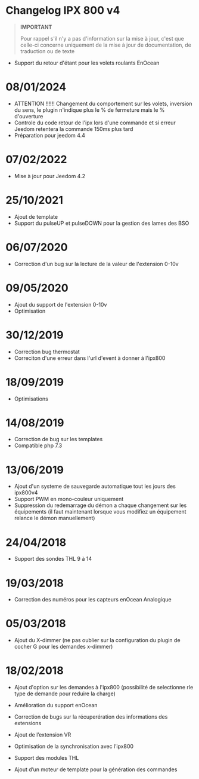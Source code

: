 # Changelog IPX 800 v4

>**IMPORTANT**
>
>Pour rappel s'il n'y a pas d'information sur la mise à jour, c'est que celle-ci concerne uniquement de la mise à jour de documentation, de traduction ou de texte

- Support du retour d'étant pour les volets roulants EnOcean

# 08/01/2024

- ATTENTION !!!!!! Changement du comportement sur les volets, inversion du sens, le plugin n'indique plus le % de fermeture mais le % d'ouverture
- Controle du code retour de l'ipx lors d'une commande et si erreur Jeedom retentera la commande 150ms plus tard
- Préparation pour jeedom 4.4

# 07/02/2022

- Mise à jour pour Jeedom 4.2

# 25/10/2021

- Ajout de template
- Support du pulseUP et pulseDOWN pour la gestion des lames des BSO

# 06/07/2020

- Correction d'un bug sur la lecture de la valeur de l'extension 0-10v

# 09/05/2020

- Ajout du support de l'extension 0-10v
- Optimisation

# 30/12/2019

- Correction bug thermostat
- Correciton d'une erreur dans l'url d'event à donner à l'ipx800

# 18/09/2019

- Optimisations

# 14/08/2019

- Correction de bug sur les templates
- Compatible php 7.3

# 13/06/2019

- Ajout d'un systeme de sauvegarde automatique tout les jours des ipx800v4
- Support PWM en mono-couleur uniquement
- Suppression du redemarrage du démon a chaque changement sur les équipements (il faut maintenant lorsque vous modifiez un équipement relance le démon manuellement)

# 24/04/2018

-	Support des sondes THL 9 à 14

# 19/03/2018

-   Correction des numéros pour les capteurs enOcean Analogique

# 05/03/2018

- 	Ajout du X-dimmer (ne pas oublier sur la configuration du plugin de cocher G pour les demandes x-dimmer)

#  18/02/2018

-	Ajout d'option sur les demandes à l'ipx800 (possibilité de selectionne rle type de demande pour reduire la charge)

-   Amélioration du support enOcean

-   Correction de bugs sur la récuperération des informations des
    extensions

-   Ajout de l’extension VR

-   Optimisation de la synchronisation avec l’ipx800

-   Support des modules THL

-   Ajout d’un moteur de template pour la génération des commandes
